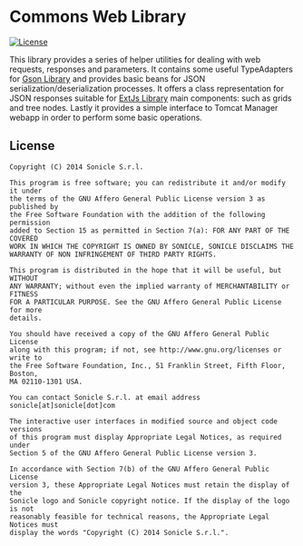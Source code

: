 # Commons Web Library

[![License](https://img.shields.io/badge/license-AGPLv3-blue.svg)](https://www.gnu.org/licenses/agpl-3.0.txt)

This library provides a series of helper utilities for dealing with web requests, responses and parameters.
It contains some useful TypeAdapters for [Gson Library](https://github.com/google/gson) and provides basic beans for JSON serialization/deserialization processes.
It offers a class representation for JSON responses suitable for [ExtJs Library](https://www.sencha.com/products/extjs/) main components: such as grids and tree nodes.
Lastly it provides a simple interface to Tomcat Manager webapp in order to perform some basic operations.

## License

```
Copyright (C) 2014 Sonicle S.r.l.

This program is free software; you can redistribute it and/or modify it under
the terms of the GNU Affero General Public License version 3 as published by
the Free Software Foundation with the addition of the following permission
added to Section 15 as permitted in Section 7(a): FOR ANY PART OF THE COVERED
WORK IN WHICH THE COPYRIGHT IS OWNED BY SONICLE, SONICLE DISCLAIMS THE
WARRANTY OF NON INFRINGEMENT OF THIRD PARTY RIGHTS.

This program is distributed in the hope that it will be useful, but WITHOUT
ANY WARRANTY; without even the implied warranty of MERCHANTABILITY or FITNESS
FOR A PARTICULAR PURPOSE. See the GNU Affero General Public License for more
details.

You should have received a copy of the GNU Affero General Public License
along with this program; if not, see http://www.gnu.org/licenses or write to
the Free Software Foundation, Inc., 51 Franklin Street, Fifth Floor, Boston,
MA 02110-1301 USA.

You can contact Sonicle S.r.l. at email address sonicle[at]sonicle[dot]com

The interactive user interfaces in modified source and object code versions
of this program must display Appropriate Legal Notices, as required under
Section 5 of the GNU Affero General Public License version 3.

In accordance with Section 7(b) of the GNU Affero General Public License
version 3, these Appropriate Legal Notices must retain the display of the
Sonicle logo and Sonicle copyright notice. If the display of the logo is not
reasonably feasible for technical reasons, the Appropriate Legal Notices must
display the words "Copyright (C) 2014 Sonicle S.r.l.".
```